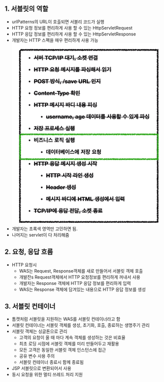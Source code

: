 ## 1. 서블릿의 역할
* urlPatterns의 URL이 호출되면 서블리 코드가 실행
* HTTP 요청 정보를 편리하게 사용 할 수 있는 HttpServletRequest
* HTTP 응답 정보를 편리하게 사용 할 수 있는 HttpServletResponse
* 개발자는 HTTP 스펙을 매우 편리하게 사용 가능</br>
  <img src="img/se.PNG">
* 개발자는 초록색 영역만 고민하면 됨.
* 나머지는 servlet이 다 처리해줌

## 2. 요청, 응답 흐름
* HTTP 요청시
  * WAS는 Request, Response객체를 새로 만들어서 서블릿 객체 호출
  * 개발잔s Request객체에서 HTTP 요청정보를 편리하게 꺼내서 사용
  * 개발자는 Response 객체에 HTTP 응답 정보를 편리하게 입력
  * WAS는 Response 객체에 담겨있는 내용으로 HTTP 응답 정보를 생성

## 3. 서블릿 컨테이너
 * 톰캣처럼 서블릿을 지원하는 WAS를 서블릿 컨테이너라고 함
 * 서블릿 컨테이너는 서블릿 객체를 생성, 초기화, 호츨, 종료하는 생명주기 관리
 * 서블릿 객체는 싱글톤으로 관리
   * 고객의 요청이 올 때 마다 계속 객체를 생성하는 것은 비효율
   * 최초 로딩 시점에 서블릿 객체를 미리 만들어두고 재활용
   * 모든 고객은 동일한 서블릿 객체 인스턴스에 접근
   * 공유 변수 사용 주의
   * 서블릿 컨테이너 종료시 함께 종료됨
 * JSP 서블릿으로 변환되어서 사용
 * 동시 요청을 위한 멀티 쓰레드 처리 지원